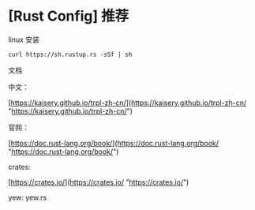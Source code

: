 # [Rust Config] 推荐

linux 安装

```shell
curl https://sh.rustup.rs -sSf | sh
```

文档

中文：&#x20;

[https://kaisery.github.io/trpl-zh-cn/](https://kaisery.github.io/trpl-zh-cn/ "https://kaisery.github.io/trpl-zh-cn/")

官网：

[https://doc.rust-lang.org/book/](https://doc.rust-lang.org/book/ "https://doc.rust-lang.org/book/")

crates:&#x20;

[https://crates.io/](https://crates.io/ "https://crates.io/")

yew: yew\.rs
